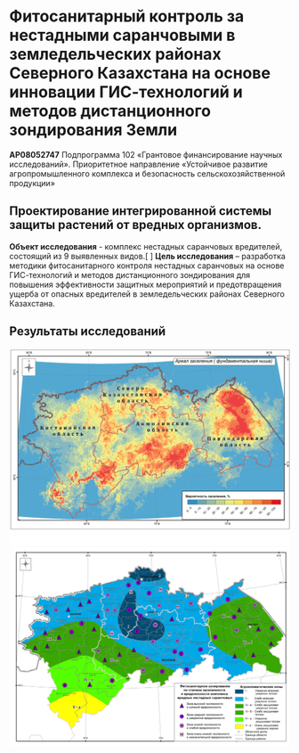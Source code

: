 # Фитосанитарный контроль за нестадными саранчовыми в земледельческих районах Северного Казахстана на основе инновации ГИС-технологий и методов дистанционного зондирования Земли

**AP08052747**
Подпрограмма 102 «Грантовое финансирование научных исследований».
Приоритетное направление «Устойчивое развитие агропромышленного комплекса и безопасность сельскохозяйственной продукции»






## Проектирование интегрированной системы защиты растений от вредных организмов. 

**Объект исследования** - комплекс нестадных саранчовых вредителей, состоящий из 9 выявленных видов.[  ]
**Цель исследования** –  разработка методики фитосанитарного контроля нестадных саранчовых на основе ГИС-технологий и методов дистанционного зондирования для повышения эффективности защитных мероприятий и предотвращения ущерба от опасных вредителей в земледельческих районах Северного Казахстана.  


## Результаты исследований

![](https://github.com/drmz2022/katu-locust/blob/main/result_imgs/Main_models_result.jpg)
![](https://github.com/drmz2022/katu-locust/blob/main/result_imgs/phytosafety_zone.jpg)



